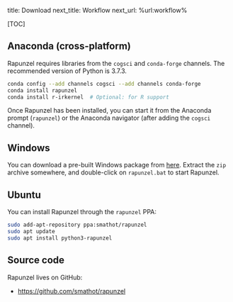 title: Download
next_title: Workflow
next_url: %url:workflow%


[TOC]


## Anaconda (cross-platform)

Rapunzel requires libraries from the `cogsci` and `conda-forge` channels. The recommended version of Python is 3.7.3.

```bash
conda config --add channels cogsci --add channels conda-forge
conda install rapunzel
conda install r-irkernel  # Optional: for R support
```

Once Rapunzel has been installed, you can start it from the Anaconda prompt (`rapunzel`) or the Anaconda navigator (after adding the `cogsci` channel).


## Windows

You can download a pre-built Windows package from [here](https://github.com/smathot/OpenSesame/releases). Extract the `zip` archive somewhere, and double-click on `rapunzel.bat` to start Rapunzel.


## Ubuntu

You can install Rapunzel through the `rapunzel` PPA:

```bash
sudo add-apt-repository ppa:smathot/rapunzel
sudo apt update
sudo apt install python3-rapunzel
```


## Source code

Rapunzel lives on GitHub:

- <https://github.com/smathot/rapunzel>
